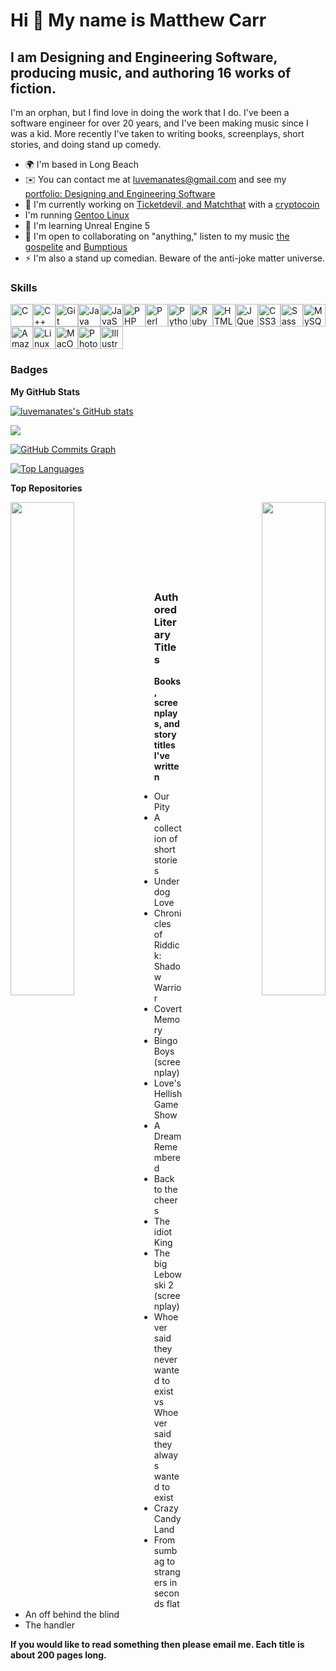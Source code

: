 Hi 👋 My name is Matthew Carr
=============================

I am Designing and Engineering Software, producing music, and authoring 16 works of fiction.
---------------------------------------------------------------------------------

I'm an orphan, but I find love in doing the work that I do. I've been a software engineer for over 20 years, and I've been making music since I was a kid. More recently I've taken to writing books, screenplays, short stories, and doing stand up comedy.

*   🌍  I'm based in Long Beach
*   ✉️  You can contact me at [luvemanates@gmail.com](mailto:luvemanates@gmail.com) and see my [portfolio: Designing and Engineering Software](http://matthewkcarr.tumblr.com)
*   🚀  I'm currently working on [Ticketdevil, and Matchthat](https://github.com/luvemanates?tab=repositories) with a [cryptocoin](https://github.com/luvemanates/matchthat/issues/8)
*   I'm running [Gentoo Linux](http://www.gentoo.org)
*   🧠  I'm learning Unreal Engine 5
*   🤝  I'm open to collaborating on "anything," listen to my music [the gospelite](https://soundcloud.com/matt-carr-958333177/sets/m-1) and [Bumptious](https://soundcloud.com/matthewkcarr/sets/the-tares-destroyer)
*   ⚡  I'm also a stand up comedian. Beware of the anti-joke matter universe.

### Skills 
<p align="left">
<a href="https://docs.microsoft.com/en-us/cpp/?view=msvc-170" target="_blank" rel="noreferrer"><img src="https://raw.githubusercontent.com/danielcranney/readme-generator/main/public/icons/skills/c-colored.svg" width="36" height="36" alt="C" /></a><a href="https://docs.microsoft.com/en-us/cpp/?view=msvc-170" target="_blank" rel="noreferrer"><img src="https://raw.githubusercontent.com/danielcranney/readme-generator/main/public/icons/skills/cplusplus-colored.svg" width="36" height="36" alt="C++" /></a><a href="https://git-scm.com/" target="_blank" rel="noreferrer"><img src="https://raw.githubusercontent.com/danielcranney/readme-generator/main/public/icons/skills/git-colored.svg" width="36" height="36" alt="Git" /></a><a href="https://www.oracle.com/java/" target="_blank" rel="noreferrer"><img src="https://raw.githubusercontent.com/danielcranney/readme-generator/main/public/icons/skills/java-colored.svg" width="36" height="36" alt="Java" /></a><a href="https://developer.mozilla.org/en-US/docs/Web/JavaScript" target="_blank" rel="noreferrer"><img src="https://raw.githubusercontent.com/danielcranney/readme-generator/main/public/icons/skills/javascript-colored.svg" width="36" height="36" alt="JavaScript" /></a><a href="https://www.php.net/" target="_blank" rel="noreferrer"><img src="https://raw.githubusercontent.com/danielcranney/readme-generator/main/public/icons/skills/php-colored.svg" width="36" height="36" alt="PHP" /></a><a href="https://www.perl.org/" target="_blank" rel="noreferrer"><img src="https://raw.githubusercontent.com/danielcranney/readme-generator/main/public/icons/skills/perl-colored.svg" width="36" height="36" alt="Perl" /></a><a href="https://www.python.org/" target="_blank" rel="noreferrer"><img src="https://raw.githubusercontent.com/danielcranney/readme-generator/main/public/icons/skills/python-colored.svg" width="36" height="36" alt="Python" /></a><a href="https://www.ruby-lang.org/en/" target="_blank" rel="noreferrer"><img src="https://raw.githubusercontent.com/danielcranney/readme-generator/main/public/icons/skills/ruby-colored.svg" width="36" height="36" alt="Ruby" /></a><a href="https://developer.mozilla.org/en-US/docs/Glossary/HTML5" target="_blank" rel="noreferrer"><img src="https://raw.githubusercontent.com/danielcranney/readme-generator/main/public/icons/skills/html5-colored.svg" width="36" height="36" alt="HTML5" /></a><a href="https://jquery.com/" target="_blank" rel="noreferrer"><img src="https://raw.githubusercontent.com/danielcranney/readme-generator/main/public/icons/skills/jquery-colored.svg" width="36" height="36" alt="JQuery" /></a><a href="https://www.w3.org/TR/CSS/#css" target="_blank" rel="noreferrer"><img src="https://raw.githubusercontent.com/danielcranney/readme-generator/main/public/icons/skills/css3-colored.svg" width="36" height="36" alt="CSS3" /></a><a href="https://sass-lang.com/" target="_blank" rel="noreferrer"><img src="https://raw.githubusercontent.com/danielcranney/readme-generator/main/public/icons/skills/sass-colored.svg" width="36" height="36" alt="Sass" /></a><a href="https://www.mysql.com/" target="_blank" rel="noreferrer"><img src="https://raw.githubusercontent.com/danielcranney/readme-generator/main/public/icons/skills/mysql-colored.svg" width="36" height="36" alt="MySQL" /></a><a href="https://aws.amazon.com" target="_blank" rel="noreferrer"><img src="https://raw.githubusercontent.com/danielcranney/readme-generator/main/public/icons/skills/aws-colored.svg" width="36" height="36" alt="Amazon Web Services" /></a><a href="https://www.linux.org" target="_blank" rel="noreferrer"><img src="https://raw.githubusercontent.com/danielcranney/readme-generator/main/public/icons/skills/linux-colored.svg" width="36" height="36" alt="Linux" /></a><a href="https://apple.com" target="_blank" rel="noreferrer"><img src="https://raw.githubusercontent.com/danielcranney/readme-generator/main/public/icons/skills/macos-colored.svg" width="36" height="36" alt="MacOS" /></a><a href="https://www.adobe.com/uk/products/photoshop.html" target="_blank" rel="noreferrer"><img src="https://raw.githubusercontent.com/danielcranney/readme-generator/main/public/icons/skills/photoshop-colored.svg" width="36" height="36" alt="Photoshop" /></a><a href="https://www.adobe.com/uk/products/illustrator.html" target="_blank" rel="noreferrer"><img src="https://raw.githubusercontent.com/danielcranney/readme-generator/main/public/icons/skills/illustrator-colored.svg" width="36" height="36" alt="Illustrator" /></a>
                    </p>
                    


### Badges

<b>My GitHub Stats</b>

<a href="http://www.github.com/luvemanates"><img src="https://github-readme-stats.vercel.app/api?username=luvemanates&show_icons=true&hide=&count_private=true&title_color=0891b2&text_color=ffffff&icon_color=0891b2&bg_color=1c1917&hide_border=true&show_icons=true" alt="luvemanates's GitHub stats" /></a>

<a href="http://www.github.com/luvemanates"><img src="https://github-readme-streak-stats.herokuapp.com/?user=luvemanates&stroke=ffffff&background=1c1917&ring=0891b2&fire=0891b2&currStreakNum=ffffff&currStreakLabel=0891b2&sideNums=ffffff&sideLabels=ffffff&dates=ffffff&hide_border=true" /></a>

<a href="http://www.github.com/luvemanates"><img src="https://github-readme-activity-graph.cyclic.app/graph?username=luvemanates&bg_color=1c1917&color=ffffff&line=0891b2&point=ffffff&area_color=1c1917&area=true&hide_border=true&custom_title=GitHub%20Commits%20Graph" alt="GitHub Commits Graph" /></a>

<a href="https://github.com/luvemanates" align="left"><img src="https://github-readme-stats.vercel.app/api/top-langs/?username=luvemanates&langs_count=10&title_color=0891b2&text_color=ffffff&icon_color=0891b2&bg_color=1c1917&hide_border=true&locale=en&custom_title=Top%20%Languages" alt="Top Languages" /></a>

<b>Top Repositories</b>

<div width="100%" align="center"><a href="https://github.com/luvemanates/matchthat" align="left"><img align="left" width="45%" src="https://github-readme-stats.vercel.app/api/pin/?username=luvemanates&repo=matchthat&title_color=0891b2&text_color=ffffff&icon_color=0891b2&bg_color=1c1917&hide_border=true&locale=en" /></a><a href="https://github.com/luvemanates/ticketme" align="right"><img align="right" width="45%" src="https://github-readme-stats.vercel.app/api/pin/?username=luvemanates&repo=ticketme&title_color=0891b2&text_color=ffffff&icon_color=0891b2&bg_color=1c1917&hide_border=true&locale=en" /></a></div><br /><br /><br /><br /><br /><br /><br />

### Authored Literary Titles 

<b>Books, screenplays, and story titles I've written</b>
<ul>
  <li>
        Our Pity
  </li>
  <li>
        A collection of short stories
  </li>
  <li>
        Underdog Love
  </li>
  <li>
        Chronicles of Riddick: Shadow Warrior
  </li>
  <li>
        Covert Memory
  </li>
  <li>
        Bingo Boys (screenplay)
  </li>
  <li>
        Love's Hellish Game Show
  </li>
  <li>
        A Dream Remembered
  </li>
  <li>
        Back to the cheers
  </li>
  <li>
        The idiot King
  </li>  
  <li>
        The big Lebowski 2 (screenplay)
  </li>
  <li>
        Whoever said they never wanted to exist vs Whoever said they always wanted to exist
  </li>
  <li>
        Crazy Candy Land
  </li>
  <li>
        From sumbag to strangers in seconds flat
  </li>
  <li>
        An off behind the blind
  </li>
  <li>
        The handler
  </li>
</ul>
<b>If you would like to read something then please email me.  Each title is about 200 pages long.</b>

